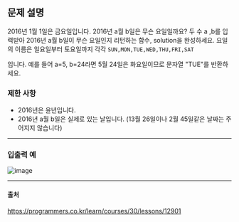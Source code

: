 ## 문제 설명
2016년 1월 1일은 금요일입니다. 2016년 a월 b일은 무슨 요일일까요? 두 수 a ,b를 입력받아 2016년 a월 b일이 무슨 요일인지 리턴하는 함수, solution을 완성하세요. 
요일의 이름은 일요일부터 토요일까지 각각 
```SUN,MON,TUE,WED,THU,FRI,SAT```

입니다. 예를 들어 a=5, b=24라면 5월 24일은 화요일이므로 문자열 "TUE"를 반환하세요.

### 제한 사항
* 2016년은 윤년입니다.
* 2016년 a월 b일은 실제로 있는 날입니다. (13월 26일이나 2월 45일같은 날짜는 주어지지 않습니다)

***
### 입출력 예
![image](https://user-images.githubusercontent.com/76280200/147416773-a6c299b8-67f5-4b6f-a6d9-6b5fa0c9a5be.png)
***
#### 출처
<https://programmers.co.kr/learn/courses/30/lessons/12901>
